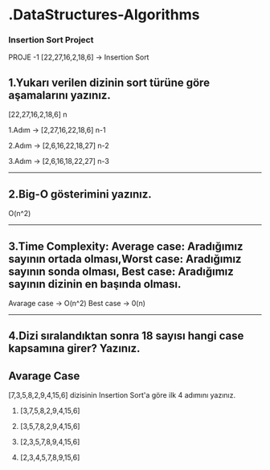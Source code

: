 # .DataStructures-Algorithms

### Insertion Sort Project

PROJE -1 
[22,27,16,2,18,6] -> Insertion Sort

1.Yukarı verilen dizinin sort türüne göre aşamalarını yazınız.
---

[22,27,16,2,18,6] n

1.Adım -> [2,27,16,22,18,6] n-1

2.Adım -> [2,6,16,22,18,27] n-2

3.Adım -> [2,6,16,18,22,27] n-3

---

2.Big-O gösterimini yazınız.
---

O(n^2)

---

3.Time Complexity: Average case: Aradığımız sayının ortada olması,Worst case: Aradığımız sayının sonda olması, Best case: Aradığımız sayının dizinin en başında olması.
---

Avarage case -> O(n^2)
Best case -> 0(n)

---

4.Dizi sıralandıktan sonra 18 sayısı hangi case kapsamına girer? Yazınız.
---
Avarage Case 
---



[7,3,5,8,2,9,4,15,6] dizisinin Insertion Sort'a göre ilk 4 adımını yazınız.

1. [3,7,5,8,2,9,4,15,6]

2. [3,5,7,8,2,9,4,15,6]

3. [2,3,5,7,8,9,4,15,6]

4. [2,3,4,5,7,8,9,15,6]
